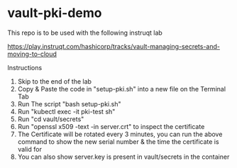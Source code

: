 # vault-pki-demo

This repo is to be used with the following instruqt lab

https://play.instruqt.com/hashicorp/tracks/vault-managing-secrets-and-moving-to-cloud

Instructions

1. Skip to the end of the lab
2. Copy & Paste the code in "setup-pki.sh" into a new file on the Terminal Tab
3. Run The script "bash setup-pki.sh"
4. Run "kubectl exec -it pki-test sh"
5. Run "cd vault/secrets"
6. Run "openssl x509 -text -in server.crt" to inspect the certificate
7. The Certificate will be rotated every 3 minutes, you can run the above command to show the new serial number & the time the certificate is valid for
8. You can also show server.key is present in vault/secrets in the container

